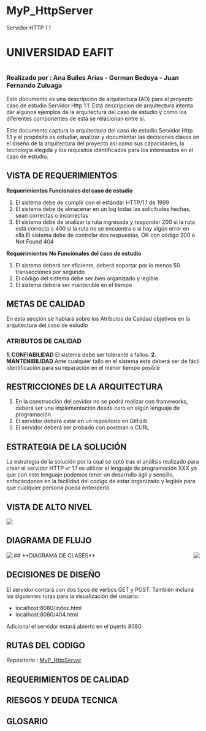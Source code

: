 # MyP_HttpServer 
Servidor HTTP 1.1

# UNIVERSIDAD EAFIT <h1>
### Realizado por : Ana Builes Arias - German Bedoya - Juan Fernando Zuluaga 
Este documento es una descripción de arquitectura (AD) para el proyecto caso de estudio Servidor Http 1.1. Está descripcion de arquitectura intenta dar algunos ejemplos de la arquitectura del caso de estudio y como los diferentes componentes de está se relacionan entre sí.

Este documento captura la arquitectura del caso de estudio Servidor Http 1.1 y el propósito es estudiar, analizar y documentar las decisiones claves en el diseño de la arquitectura del proyecto así como sus capacidades, la tecnología elegida y los requisitos identificados para los interesados en el caso de estudio.

## **VISTA DE REQUERIMIENTOS**

**Requerimientos Funcionales del caso de estudio**

1. El sistema debe de cumplir con el estándar HTTP/1.1 de 1999
2. El sistema debe de almacenar en un log todas las solicitudes hechas, sean correctas o incorrectas
3. El sistema debe de analizar la ruta ingresada y responder 200 si la ruta está correcta o 400 si la ruta no se encuentra o si hay algún error en ella.El sistema debe de controlar dos respuestas, OK con código 200 o Not Found 404

**Requerimientos No Funcionales del caso de estudio**

1. El sistema deberá ser eficiente, deberá soportar por lo menos 50 transacciones por segundo
2. El código del sistema debe ser bien organizado y legible
3. El sistema deberá ser mantenible en el tiempo

## **METAS DE CALIDAD**

En esta sección se hablará sobre los Atributos de Calidad objetivos en la arquitectura del caso de estudio

### **ATRIBUTOS DE CALIDAD**
**1. CONFIABILIDAD**
El sistema debe ser tolerante a fallos.
**2. MANTENIBILIDAD**
Ante cualquier fallo en el sistema este deberá ser de fácil identificación para su reparación en el menor tiempo posible

## **RESTRICCIONES DE LA ARQUITECTURA**
1. En la construcción del sevidor no se podrá realizar con frameworks, deberá ser una implementación desde cero en algún lenguaje de programación.
2. El servidor deberá estar en un repositorio en GitHub
3. El servidor deberá ser probado con postman o CURL

## **ESTRATEGIA DE LA SOLUCIÓN**

La estrategia de la solución por la cual se optó tras el análisis realizado para crear el servidor HTTP vr 1.1 es utilizar el lenguaje de programación XXX ya que con este lenguaje podemos tener un desarrollo ágil y sencillo, enfocándonos en la facilidad del codigo de estar organizado y legible para que cualquier persona pueda entenderlo

## **VISTA DE ALTO NIVEL**
<img align="center" src="https://raw.githubusercontent.com/almende/vis/master/misc/we_need_help.png" >
<p>

## **DIAGRAMA DE FLUJO**
<img align="left" src="https://raw.githubusercontent.com/almende/vis/master/misc/we_need_help.png">
## **DIAGRAMA DE CLASES**
<img align="right" src="https://raw.githubusercontent.com/almende/vis/master/misc/we_need_help.png">

## **DECISIONES DE DISEÑO**

El servidor contará con dos tipos de verbos GET y POST. También incluirá las siguientes rutas para la visualización del usuario:

* localhost:8080/index.html
* localhost:8080/404.html

Adicional el servidor estará abierto en el puerto 8080.

## **RUTAS DEL CODIGO**

Repositorio : [MyP_HttpServer]( https://github.com/samsagz/MyP_HttpServer )

## **REQUERIMIENTOS DE CALIDAD**
## **RIESGOS Y DEUDA TECNICA**
## **GLOSARIO**
